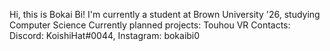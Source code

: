 Hi, this is Bokai Bi!
I'm currently a student at Brown University '26, studying Computer Science
Currently planned projects: Touhou VR
Contacts: Discord: KoishiHat#0044, Instagram: bokaibi0

